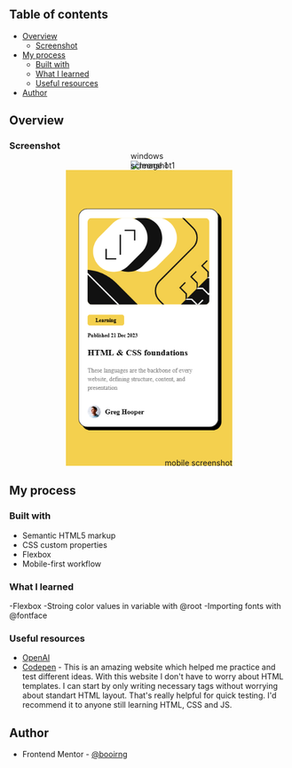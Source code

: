 
## Table of contents

- [Overview](#overview)
  - [Screenshot](#screenshot)
- [My process](#my-process)
  - [Built with](#built-with)
  - [What I learned](#what-i-learned)
  - [Useful resources](#useful-resources)
- [Author](#author)

## Overview

### Screenshot

<div style="display: flex; flex-direction: column; align-items: center;">
    <div style="position: relative;">
        <img src="./design/desktop-screenshot.png" alt="Image 1" style="width: 300px; height: auto;">
        <span style="position: absolute; bottom: 0; left: 0;">windows screenshot1</span>
    </div>
    <div style="position: relative;">
        <img src="./design/mobile-screenshot.png" alt="Image 2" style="width: 300px; height: auto;">
        <span style="position: absolute; bottom: 0; right: 0;">mobile screenshot</span>
    </div>
</div>

## My process

### Built with

- Semantic HTML5 markup
- CSS custom properties
- Flexbox
- Mobile-first workflow

### What I learned

-Flexbox
-Stroing color values in variable with @root 
-Importing fonts with @fontface

### Useful resources

- [OpenAI](https://www.openai.com) 
- [Codepen](https://www.codepen.io) - This is an amazing website which helped me practice and test different ideas. With this website I don't have to worry about HTML templates. I can start by only writing necessary tags without worrying about standart HTML layout. That's really helpful for quick testing. I'd recommend it to anyone still learning HTML, CSS and JS.


## Author

- Frontend Mentor - [@booirng](https://www.frontendmentor.io/profile/boooring)


